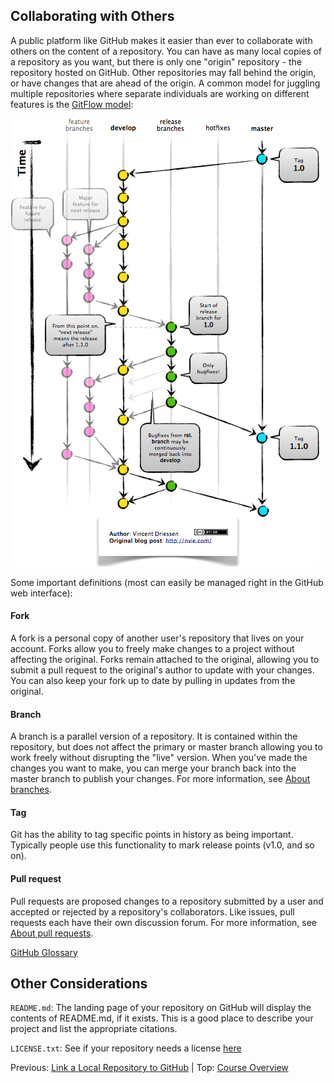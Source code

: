 ## Collaborating with Others

A public platform like GitHub makes it easier than ever to collaborate with others on the content of a repository. You can have as many local copies of a repository as you want, but there is only one "origin" repository - the repository hosted on GitHub. Other repositories may fall behind the origin, or have changes that are ahead of the origin. A common model for juggling multiple repositories where separate individuals are working on different features is the [GitFlow model](https://datasift.github.io/gitflow/IntroducingGitFlow.html):

![GitFlow](./fig/GitFlowMasterBranch.png)

Some important definitions (most can easily be managed right in the GitHub web interface):

#### Fork

A fork is a personal copy of another user's repository that lives on your account. Forks allow you to freely make changes to a project without affecting the original. Forks remain attached to the original, allowing you to submit a pull request to the original's author to update with your changes. You can also keep your fork up to date by pulling in updates from the original.

#### Branch

A branch is a parallel version of a repository. It is contained within the repository, but does not affect the primary or master branch allowing you to work freely without disrupting the "live" version. When you've made the changes you want to make, you can merge your branch back into the master branch to publish your changes. For more information, see [About branches](https://help.github.com/articles/about-branches).

#### Tag

 Git has the ability to tag specific points in history as being important. Typically people use this functionality to mark release points (v1.0, and so on).

#### Pull request

Pull requests are proposed changes to a repository submitted by a user and accepted or rejected by a repository's collaborators. Like issues, pull requests each have their own discussion forum. For more information, see [About pull requests](https://help.github.com/articles/about-pull-requests).

[GitHub Glossary](https://help.github.com/articles/github-glossary/)


## Other Considerations

`README.md`: The landing page of your repository on GitHub will display the contents of README.md, if it exists. This is a good place to describe your project and list the appropriate citations.

`LICENSE.txt`: See if your repository needs a license [here](https://help.github.com/articles/licensing-a-repository/)


Previous: [Link a Local Repository to GitHub](reproducibility_git_06.md) | Top: [Course Overview](../../index.md)
